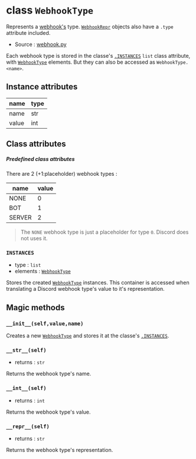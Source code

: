 # class `WebhookType`

Represents a [webhook's](Webhook.md) type. [`WebhookRepr`](WebhookRepr.md)
objects also have a `.type` attribute included.

- Source : [webhook.py](https://github.com/HuyaneMatsu/hata/blob/master/hata/discord/webhook.py)

Each webhook type is stored in the classe's [`.INSTANCES`](#instances)
`list` class attribute, with [`WebhookType`](WebhookType.md)
elements. But they can also be accessed as `WebhookType.<name>`.

## Instance attributes

| name      | type      |
|-----------|-----------|
| name      | str       |
| value     | int       |

## Class attributes

##### Predefined class attributes

There are 2 (+1:placeholder) webhook types :

| name              | value     |
|-------------------|-----------|
| NONE              | 0         |
| BOT               | 1         |
| SERVER            | 2         |

> The `NONE` webhook type is just a placeholder for type `0`.
> Discord does not uses it.

### `INSTANCES`

- type : `list`
- elements : [`WebhookType`](WebhookType.md)

Stores the created [`WebhookType`](WebhookType.md) instances. This
container is accessed when translating a Discord webhook type's value to
it's representation.

## Magic methods

### `__init__(self,value,name)`

Creates a new [`WebhookType`](WebhookType.md) and stores it at the
classe's [`.INSTANCES`](#instances).

### `__str__(self)`

- returns : `str`

Returns the webhook type's name.

### `__int__(self)`

- returns : `int`

Returns the webhook type's value.

### `__repr__(self)`

- returns : `str`

Returns the webhook type's representation.
